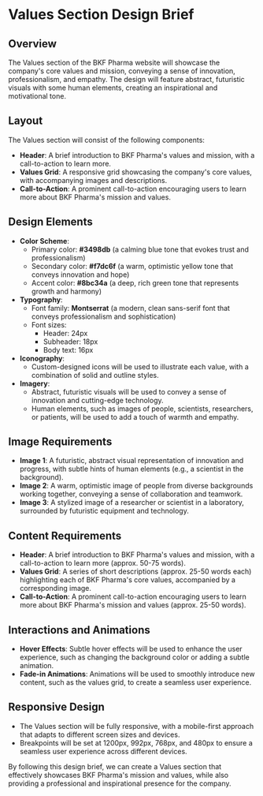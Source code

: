**Values Section Design Brief**
=============================

**Overview**
------------

The Values section of the BKF Pharma website will showcase the company's core values and mission, conveying a sense of innovation, professionalism, and empathy. The design will feature abstract, futuristic visuals with some human elements, creating an inspirational and motivational tone.

**Layout**
--------

The Values section will consist of the following components:

* **Header**: A brief introduction to BKF Pharma's values and mission, with a call-to-action to learn more.
* **Values Grid**: A responsive grid showcasing the company's core values, with accompanying images and descriptions.
* **Call-to-Action**: A prominent call-to-action encouraging users to learn more about BKF Pharma's mission and values.

**Design Elements**
-----------------

* **Color Scheme**:
	+ Primary color: **#3498db** (a calming blue tone that evokes trust and professionalism)
	+ Secondary color: **#f7dc6f** (a warm, optimistic yellow tone that conveys innovation and hope)
	+ Accent color: **#8bc34a** (a deep, rich green tone that represents growth and harmony)
* **Typography**:
	+ Font family: **Montserrat** (a modern, clean sans-serif font that conveys professionalism and sophistication)
	+ Font sizes:
		- Header: 24px
		- Subheader: 18px
		- Body text: 16px
* **Iconography**:
	+ Custom-designed icons will be used to illustrate each value, with a combination of solid and outline styles.
* **Imagery**:
	+ Abstract, futuristic visuals will be used to convey a sense of innovation and cutting-edge technology.
	+ Human elements, such as images of people, scientists, researchers, or patients, will be used to add a touch of warmth and empathy.

**Image Requirements**
---------------------

* **Image 1**: A futuristic, abstract visual representation of innovation and progress, with subtle hints of human elements (e.g., a scientist in the background).
* **Image 2**: A warm, optimistic image of people from diverse backgrounds working together, conveying a sense of collaboration and teamwork.
* **Image 3**: A stylized image of a researcher or scientist in a laboratory, surrounded by futuristic equipment and technology.

**Content Requirements**
----------------------

* **Header**: A brief introduction to BKF Pharma's values and mission, with a call-to-action to learn more (approx. 50-75 words).
* **Values Grid**: A series of short descriptions (approx. 25-50 words each) highlighting each of BKF Pharma's core values, accompanied by a corresponding image.
* **Call-to-Action**: A prominent call-to-action encouraging users to learn more about BKF Pharma's mission and values (approx. 25-50 words).

**Interactions and Animations**
-----------------------------

* **Hover Effects**: Subtle hover effects will be used to enhance the user experience, such as changing the background color or adding a subtle animation.
* **Fade-in Animations**: Animations will be used to smoothly introduce new content, such as the values grid, to create a seamless user experience.

**Responsive Design**
---------------------

* The Values section will be fully responsive, with a mobile-first approach that adapts to different screen sizes and devices.
* Breakpoints will be set at 1200px, 992px, 768px, and 480px to ensure a seamless user experience across different devices.

By following this design brief, we can create a Values section that effectively showcases BKF Pharma's mission and values, while also providing a professional and inspirational presence for the company.